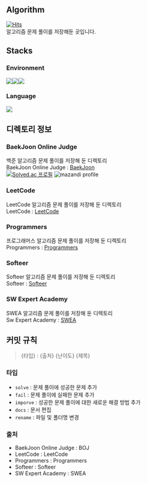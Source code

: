## Algorithm
[![Hits](https://hits.seeyoufarm.com/api/count/incr/badge.svg?url=https%3A%2F%2Fgithub.com%2Flunamundus%2FAlgorithm&count_bg=%23555555&title_bg=%23555555&icon=github.svg&icon_color=%23FFFFFF&title=GitHub&edge_flat=true)](https://hits.seeyoufarm.com)  
알고리즘 문제 풀이를 저장해둔 곳입니다.  

## Stacks
### Environment
<img src="https://img.shields.io/badge/visual_studio_code-007ACC?style=for-the-badge&logo=visualstudiocode&logoColor=white"><img src="https://img.shields.io/badge/git-F05032?style=for-the-badge&logo=git&logoColor=white"><img src="https://img.shields.io/badge/github-181717?style=for-the-badge&logo=github&logoColor=white">

### Language
<img src="https://img.shields.io/badge/python-3776AB?style=for-the-badge&logo=python&logoColor=white">


## 디렉토리 정보
### BaekJoon Online Judge
백준 알고리즘 문제 풀이를 저장해 둔 디렉토리  
BaekJoon Online Judge : [BaekJoon](https://www.acmicpc.net/)  
[![Solved.ac 프로필](http://mazassumnida.wtf/api/generate_badge?boj=lunamundus1007)](https://solved.ac/lunamundus1007)
![mazandi profile](http://mazandi.herokuapp.com/api?handle=lunamundus1007&theme=warm)

### LeetCode
LeetCode 알고리즘 문제 풀이를 저장해 둔 디렉토리  
LeetCode : [LeetCode](https://leetcode.com/)

### Programmers
프로그래머스 알고리즘 문제 풀이를 저장해 둔 디렉토리  
Programmers : [Programmers](https://programmers.co.kr/])

### Softeer
Softeer 알고리즘 문제 풀이를 저장해 둔 디렉토리  
Softeer : [Softeer](https://softeer.ai/)

### SW Expert Academy
SWEA 알고리즘 문제 풀이를 저장해 둔 디렉토리  
Sw Expert Academy : [SWEA](https://swexpertacademy.com/main/main.do)

## 커밋 규칙
> {타입} : {출처} {난이도} {제목}

### 타입
- `solve` : 문제 풀이에 성공한 문제 추가
- `fail` : 문제 풀이에 실패한 문제 추가
- `imporve` : 성공한 문제 풀이에 대한 새로운 해결 방법 추가
- `docs` : 문서 편집
- `rename` : 파일 및 폴더명 변경

### 출처
- BaekJoon Online Judge : BOJ
- LeetCode : LeetCode
- Programmers : Programmers
- Softeer : Softeer
- SW Expert Academy : SWEA